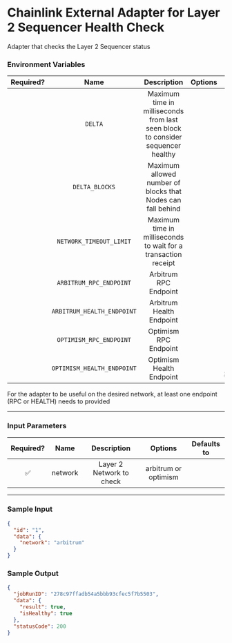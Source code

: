 # Chainlink External Adapter for Layer 2 Sequencer Health Check

Adapter that checks the Layer 2 Sequencer status

### Environment Variables

| Required? |            Name            |                                   Description                                   | Options |                 Defaults to                  |
| :-------: | :------------------------: | :-----------------------------------------------------------------------------: | :-----: | :------------------------------------------: |
|           |          `DELTA`           | Maximum time in milliseconds from last seen block to consider sequencer healthy |         |                120000 (2 min)                |
|           |       `DELTA_BLOCKS`       |           Maximum allowed number of blocks that Nodes can fall behind           |         |                      6                       |
|           |  `NETWORK_TIMEOUT_LIMIT`   |         Maximum time in milliseconds to wait for a transaction receipt          |         |               10000 (10 secs)                |
|           |  `ARBITRUM_RPC_ENDPOINT`   |                              Arbitrum RPC Endpoint                              |         |         https://arb1.arbitrum.io/rpc         |
|           | `ARBITRUM_HEALTH_ENDPOINT` |                            Arbitrum Health Endpoint                             |         |                                              |
|           |  `OPTIMISM_RPC_ENDPOINT`   |                              Optimism RPC Endpoint                              |         |         https://mainnet.optimism.io          |
|           | `OPTIMISM_HEALTH_ENDPOINT` |                            Optimism Health Endpoint                             |         | https://mainnet-sequencer.optimism.io/health |

For the adapter to be useful on the desired network, at least one endpoint (RPC or HEALTH) needs to provided

---

### Input Parameters

| Required? |  Name   |       Description        |       Options        | Defaults to |
| :-------: | :-----: | :----------------------: | :------------------: | :---------: |
|    ✅     | network | Layer 2 Network to check | arbitrum or optimism |             |

---

### Sample Input

```json
{
  "id": "1",
  "data": {
    "network": "arbitrum"
  }
}
```

### Sample Output

```json
{
  "jobRunID": "278c97ffadb54a5bbb93cfec5f7b5503",
  "data": {
    "result": true,
    "isHealthy": true
  },
  "statusCode": 200
}
```
